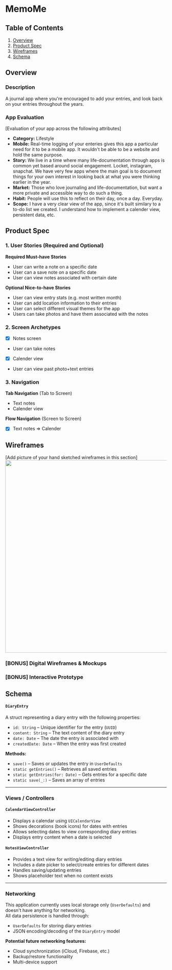 # MemoMe

## Table of Contents

1. [Overview](#Overview)
2. [Product Spec](#Product-Spec)
3. [Wireframes](#Wireframes)
4. [Schema](#Schema)

## Overview

### Description

A journal app where you're encouraged to add your entries, and look back on your entries throughout the years.

### App Evaluation

[Evaluation of your app across the following attributes]
- **Category:** Lifestyle
- **Mobile:** Real-time logging of your enteries gives this app a particular need for it to be a mobile app. It wouldn't be able to be a website and hold the same purpose.
- **Story:** We live in a time where many life-documentation through apps is common yet based around social engagement. Locket, instagram, snapchat. We have very few apps where the main goal is to document things for your own interest in looking back at what you were thinking earlier in the year.
- **Market:** Those who love journaling and life-documentation, but want a more private and accessible way to do such a thing.
- **Habit:** People will use this to reflect on their day, once a day. Everyday.
- **Scope:** I have a very clear view of the app, since it's built similary to a to-do list we created. I understand how to implement a calender view, persistent data, etc.

## Product Spec

### 1. User Stories (Required and Optional)

**Required Must-have Stories**

* User can write a note on a specific date
* User can a save note on a specific date
* User can view notes associated with certain date

**Optional Nice-to-have Stories**
* User can view entry stats (e.g. most written month)
* User can add location information to their entries
* User can select different visual themes for the app
* Users can take photos and have them associated with the notes

### 2. Screen Archetypes
- [X] Notes screen
* User can take notes
- [X] Calender view
* User can view past photo+text entries

### 3. Navigation

**Tab Navigation** (Tab to Screen)

* Text notes
* Calender view

**Flow Navigation** (Screen to Screen)

- [X] Text notes
        => Calender

## Wireframes

[Add picture of your hand sketched wireframes in this section]
<img src="https://i.ibb.co/cSfmYL3r/Screenshot-2025-08-12-at-10-29-42-AM.jpg" width=600>

### [BONUS] Digital Wireframes & Mockups


### [BONUS] Interactive Prototype

## Schema

#### `DiaryEntry`
A struct representing a diary entry with the following properties:

- `id: String` – Unique identifier for the entry (`UUID`)
- `content: String` – The text content of the diary entry
- `date: Date` – The date the entry is associated with
- `createdDate: Date` – When the entry was first created

**Methods:**
- `save()` – Saves or updates the entry in `UserDefaults`
- `static getEntries()` – Retrieves all saved entries
- `static getEntries(for: Date)` – Gets entries for a specific date
- `static save(_:)` – Saves an array of entries

---

### **Views / Controllers**

#### `CalendarViewController`
- Displays a calendar using `UICalendarView`
- Shows decorations (book icons) for dates with entries
- Allows selecting dates to view corresponding diary entries
- Displays entry content when a date is selected

#### `NotesViewController`
- Provides a text view for writing/editing diary entries
- Includes a date picker to select/create entries for different dates
- Handles saving/updating entries
- Shows placeholder text when no content exists

---

### **Networking**
This application currently uses local storage only (`UserDefaults`) and doesn't have anything for networking.  
All data persistence is handled through:
- `UserDefaults` for storing diary entries
- JSON encoding/decoding of the `DiaryEntry` model

**Potential future networking features:**
- Cloud synchronization (iCloud, Firebase, etc.)
- Backup/restore functionality
- Multi-device support
